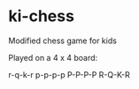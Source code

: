 ki-chess
========

Modified chess game for kids

Played on a 4 x 4 board:

r-q-k-r
p-p-p-p
P-P-P-P
R-Q-K-R
